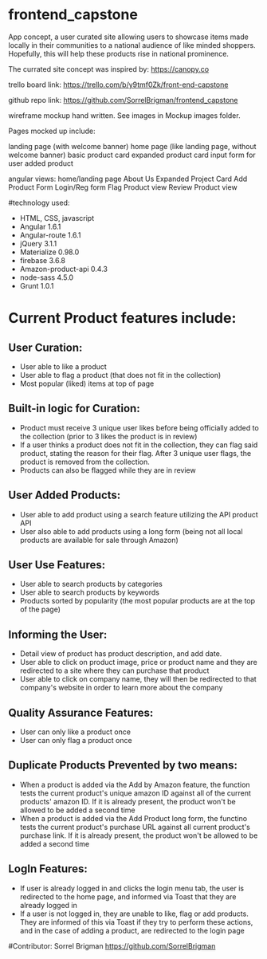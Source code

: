 # frontend_capstone
App concept, a user curated site allowing users to showcase items made locally in their communities to a national audience of like minded shoppers.  Hopefully, this will help these products rise in national prominence.

<!-- Assuming Heroku isn't down for maintainence, you can see the live version of the site here: https://larger-local.herokuapp.com/#!/ -->

The currated site concept was inspired by: https://canopy.co

trello board link:
https://trello.com/b/y9tmf0Zk/front-end-capstone

github repo link:
https://github.com/SorrelBrigman/frontend_capstone

wireframe mockup hand written. See images in Mockup images folder.

Pages mocked up include:

landing page (with welcome banner)
home page (like landing page, without welcome banner)
basic product card
expanded product card
input form for user added product

angular views:
home/landing page
About Us
Expanded Project Card
Add Product Form
Login/Reg form
Flag Product view
Review Product view

#technology used:
* HTML, CSS, javascript
* Angular 1.6.1
* Angular-route 1.6.1
* jQuery 3.1.1
* Materialize 0.98.0
* firebase 3.6.8
* Amazon-product-api 0.4.3
* node-sass 4.5.0
* Grunt 1.0.1



# Current Product features include:

## User Curation:
* User able to like a product
* User able to flag a product (that does not fit in the collection)
* Most popular (liked) items at top of page

## Built-in logic for Curation:
* Product must receive 3 unique user likes before being officially added to the collection (prior to 3 likes the product is in review)
* If a user thinks a product does not fit in the collection, they can flag said product, stating the reason for their flag.  After 3 unique user flags, the product is removed from the collection.
* Products can also be flagged while they are in review


## User Added Products:
* User able to add product using a search feature utilizing the API product API
* User also able to add products using a long form (being not all local products are available for sale through Amazon)

## User Use Features:
* User able to search products by categories
* User able to search products by keywords
* Products sorted by popularity (the most popular products are at the top of the page)

## Informing the User:
* Detail view of product has product description, and add date.
* User able to click on product image, price or product name and they are redirected to a site where they can purchase that product
* User able to click on company name, they will then be redirected to that company's website in order to learn more about the company

## Quality Assurance Features:
* User can only like a product once
* User can only flag a product once

## Duplicate Products Prevented by two means:
* When a product is added via the Add by Amazon feature, the function tests the current product's unique amazon ID against all of the current products' amazon ID.   If it is already present, the product won't be allowed to be added a second time
* When a product is added via the Add Product long form, the functino tests the current product's purchase URL against all current product's purchase link.  If it is already present, the product won't be allowed to be added a second time

## LogIn Features:
* If user is already logged in and clicks the login menu tab, the user is redirected to the home page, and informed via Toast that they are already logged in
* If a user is not logged in, they are unable to like, flag or add products.  They are informed of this via Toast if they try to perform these actions, and in the case of adding a product, are redirected to the login page


#Contributor: Sorrel Brigman  https://github.com/SorrelBrigman
